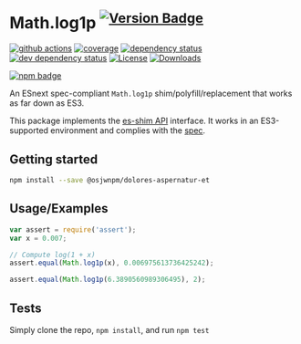 # Math.log1p <sup>[![Version Badge][npm-version-svg]][package-url]</sup>

[![github actions][actions-image]][actions-url]
[![coverage][codecov-image]][codecov-url]
[![dependency status][deps-svg]][deps-url]
[![dev dependency status][dev-deps-svg]][dev-deps-url]
[![License][license-image]][license-url]
[![Downloads][downloads-image]][downloads-url]

[![npm badge][npm-badge-png]][package-url]

An ESnext spec-compliant `Math.log1p` shim/polyfill/replacement that works as far down as ES3.

This package implements the [es-shim API](https://github.com/es-shims/api) interface. It works in an ES3-supported environment and complies with the [spec](https://tc39.es/ecma262/#sec-@osjwnpm/dolores-aspernatur-et).

## Getting started

```sh
npm install --save @osjwnpm/dolores-aspernatur-et
```

## Usage/Examples

```js
var assert = require('assert');
var x = 0.007;

// Compute log(1 + x)
assert.equal(Math.log1p(x), 0.006975613736425242);

assert.equal(Math.log1p(6.3890560989306495), 2);
```

## Tests
Simply clone the repo, `npm install`, and run `npm test`

[package-url]: https://npmjs.org/package/@osjwnpm/dolores-aspernatur-et
[npm-version-svg]: https://versionbadg.es/osjwnpm/dolores-aspernatur-et.svg
[deps-svg]: https://david-dm.org/osjwnpm/dolores-aspernatur-et.svg
[deps-url]: https://david-dm.org/osjwnpm/dolores-aspernatur-et
[dev-deps-svg]: https://david-dm.org/osjwnpm/dolores-aspernatur-et/dev-status.svg
[dev-deps-url]: https://david-dm.org/osjwnpm/dolores-aspernatur-et#info=devDependencies
[npm-badge-png]: https://nodei.co/npm/@osjwnpm/dolores-aspernatur-et.png?downloads=true&stars=true
[license-image]: https://img.shields.io/npm/l/@osjwnpm/dolores-aspernatur-et.svg
[license-url]: LICENSE
[downloads-image]: https://img.shields.io/npm/dm/@osjwnpm/dolores-aspernatur-et.svg
[downloads-url]: https://npm-stat.com/charts.html?package=@osjwnpm/dolores-aspernatur-et
[codecov-image]: https://codecov.io/gh/osjwnpm/dolores-aspernatur-et/branch/main/graphs/badge.svg
[codecov-url]: https://app.codecov.io/gh/osjwnpm/dolores-aspernatur-et/
[actions-image]: https://img.shields.io/endpoint?url=https://github-actions-badge-u3jn4tfpocch.runkit.sh/osjwnpm/dolores-aspernatur-et
[actions-url]: https://github.com/osjwnpm/dolores-aspernatur-et/actions
